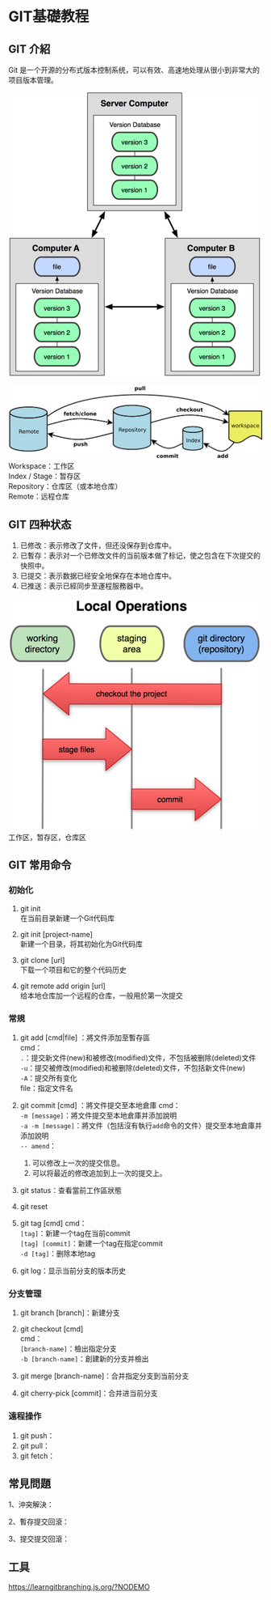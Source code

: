 # GIT基礎教程

## GIT 介紹

Git 是一个开源的分布式版本控制系统，可以有效、高速地处理从很小到非常大的项目版本管理。

![git](./img/git.png)  

![git](./img/info.png)
Workspace：工作区  
Index / Stage：暂存区  
Repository：仓库区（或本地仓库）  
Remote：远程仓库

## GIT 四种状态

1. 已修改：表示修改了文件，但还没保存到仓库中。
2. 已暫存：表示对一个已修改文件的当前版本做了标记，使之包含在下次提交的快照中。
3. 已提交：表示数据已经安全地保存在本地仓库中。
4. 已推送：表示已經同步至運程服務器中。

![git](./img/state.png)  
工作区，暂存区，仓库区

## GIT 常用命令

### 初始化

1. git init  
  在当前目录新建一个Git代码库

2. git init [project-name]  
  新建一个目录，将其初始化为Git代码库

3. git clone [url]  
  下载一个项目和它的整个代码历史

4. git remote add origin [url]  
  给本地仓库加一个远程的仓库，一般用於第一次提交

### 常規

1. git add [cmd|file] ：將文件添加至暫存區  
  cmd：  
   `.`：提交新文件(new)和被修改(modified)文件，不包括被删除(deleted)文件  
   `-u`：提交被修改(modified)和被删除(deleted)文件，不包括新文件(new)  
   `-A`：提交所有变化  
  file：指定文件名

2. git commit [cmd] ：將文件提交至本地倉庫
   cmd：  
   `-m [message]`：將文件提交至本地倉庫并添加說明  
   `-a -m [message]`：將文件（包括沒有執行`add`命令的文件）提交至本地倉庫并添加說明  
   `-- amend`：  
      1. 可以修改上一次的提交信息。
      2. 可以将最近的修改追加到上一次的提交上。

3. git status：查看當前工作區狀態

4. git reset  

5. git tag [cmd]
   cmd：  
   `[tag]`：新建一个tag在当前commit  
   `[tag] [commit]`：新建一个tag在指定commit  
   `-d [tag]`：删除本地tag  
6. git log：显示当前分支的版本历史

### 分支管理

1. git branch [branch]：新建分支  

2. git checkout [cmd]  
  cmd：  
   `[branch-name]`：檢出指定分支  
   `-b [branch-name]`：創建新的分支并檢出  

3. git merge  [branch-name]：合并指定分支到当前分支
  
4. git cherry-pick [commit]：合并进当前分支

### 遠程操作

1. git push：
2. git pull：
3. git fetch：

## 常見問題

1、沖突解決：

2、暫存提交回滾：

3、提交提交回滾：

## 工具

https://learngitbranching.js.org/?NODEMO